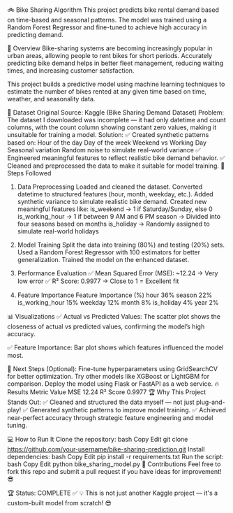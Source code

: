 🚲 Bike Sharing Algorithm
This project predicts bike rental demand based on time-based and seasonal patterns. The model was trained using a Random Forest Regressor and fine-tuned to achieve high accuracy in predicting demand.

📝 Overview
Bike-sharing systems are becoming increasingly popular in urban areas, allowing people to rent bikes for short periods. Accurately predicting bike demand helps in better fleet management, reducing waiting times, and increasing customer satisfaction.

This project builds a predictive model using machine learning techniques to estimate the number of bikes rented at any given time based on time, weather, and seasonality data.

📂 Dataset
Original Source: Kaggle (Bike Sharing Demand Dataset)
Problem: The dataset I downloaded was incomplete — it had only datetime and count columns, with the count column showing constant zero values, making it unsuitable for training a model.
Solution:
✅ Created synthetic patterns based on:
Hour of the day
Day of the week
Weekend vs Working Day
Seasonal variation
Random noise to simulate real-world variance
✅ Engineered meaningful features to reflect realistic bike demand behavior.
✅ Cleaned and preprocessed the data to make it suitable for model training.
🚀 Steps Followed
1. Data Preprocessing
Loaded and cleaned the dataset.
Converted datetime to structured features (hour, month, weekday, etc.).
Added synthetic variance to simulate realistic bike demand.
Created new meaningful features like:
is_weekend → 1 if Saturday/Sunday, else 0
is_working_hour → 1 if between 9 AM and 6 PM
season → Divided into four seasons based on months
is_holiday → Randomly assigned to simulate real-world holidays
2. Model Training
Split the data into training (80%) and testing (20%) sets.
Used a Random Forest Regressor with 100 estimators for better generalization.
Trained the model on the enhanced dataset.
3. Performance Evaluation
✅ Mean Squared Error (MSE): ~12.24 → Very low error
✅ R² Score: 0.9977 → Close to 1 = Excellent fit

4. Feature Importance
Feature	Importance (%)
hour	36%
season	22%
is_working_hour	15%
weekday	12%
month	8%
is_holiday	4%
year	2%

📊 Visualizations
✅ Actual vs Predicted Values:
The scatter plot shows the closeness of actual vs predicted values, confirming the model’s high accuracy.

✅ Feature Importance:
Bar plot shows which features influenced the model most.

🎯 Next Steps (Optional):
Fine-tune hyperparameters using GridSearchCV for better optimization.
Try other models like XGBoost or LightGBM for comparison.
Deploy the model using Flask or FastAPI as a web service.
🔥 Results
Metric	Value
MSE	12.24
R² Score	0.9977
🏆 Why This Project Stands Out:
✅ Cleaned and structured the data myself — not just plug-and-play!
✅ Generated synthetic patterns to improve model training.
✅ Achieved near-perfect accuracy through strategic feature engineering and model tuning.

💻 How to Run It
Clone the repository:
bash
Copy
Edit
git clone https://github.com/your-username/bike-sharing-prediction.git
Install dependencies:
bash
Copy
Edit
pip install -r requirements.txt
Run the script:
bash
Copy
Edit
python bike_sharing_model.py
🤝 Contributions
Feel free to fork this repo and submit a pull request if you have ideas for improvement! 😎

🏆 Status: COMPLETE ✅
💡 This is not just another Kaggle project — it's a custom-built model from scratch! 😎
